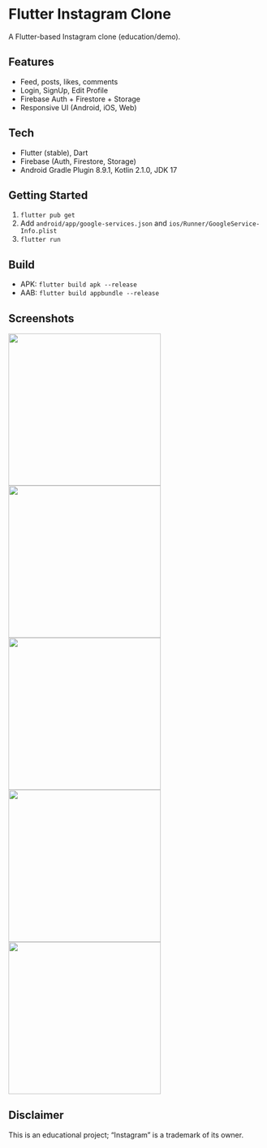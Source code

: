 # Flutter Instagram Clone

A Flutter-based Instagram clone (education/demo).

## Features

- Feed, posts, likes, comments
- Login, SignUp, Edit Profile
- Firebase Auth + Firestore + Storage
- Responsive UI (Android, iOS, Web)

## Tech

- Flutter (stable), Dart
- Firebase (Auth, Firestore, Storage)
- Android Gradle Plugin 8.9.1, Kotlin 2.1.0, JDK 17

## Getting Started

1. `flutter pub get`
2. Add `android/app/google-services.json` and `ios/Runner/GoogleService-Info.plist`
3. `flutter run`

## Build

- APK: `flutter build apk --release`
- AAB: `flutter build appbundle --release`

## Screenshots

<img src="screenshots/1.png" width="300"/>
<img src="screenshots/2.png" width="300"/>
<img src="screenshots/3.png" width="300"/>
<img src="screenshots/4.png" width="300"/>
<img src="screenshots/5.png" width="300"/>

## Disclaimer

This is an educational project; “Instagram” is a trademark of its owner.

